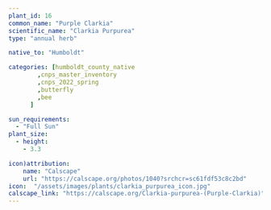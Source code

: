 ```yaml
---
plant_id: 16
common_name: "Purple Clarkia"
scientific_name: "Clarkia Purpurea"
type: "annual herb"

native_to: "Humboldt"

categories: [humboldt_county_native
        ,cnps_master_inventory
        ,cnps_2022_spring
        ,butterfly
        ,bee
      ]

sun_requirements:
  - "Full Sun"
plant_size:
  - height: 
    - 3.3

icon)attribution: 
    name: "Calscape"
    url: "https://calscape.org/photos/1040?srchcr=sc61fdf53c8c2bd"
icon:  "/assets/images/plants/clarkia_purpurea_icon.jpg"
calscape_link: "https://calscape.org/Clarkia-purpurea-(Purple-Clarkia)"
---
```

